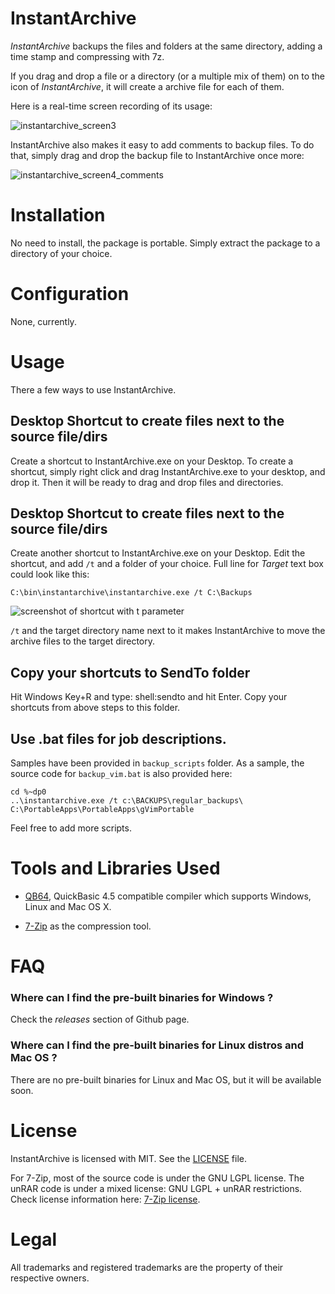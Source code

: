 # InstantArchive
*InstantArchive* backups the files and folders at the same directory, adding a time stamp and compressing with 7z.

If you drag and drop a file or a directory (or a multiple mix of them) on to the icon of *InstantArchive*, it will create a archive file for each of them.

Here is a real-time screen recording of its usage:

![instantarchive_screen3](https://user-images.githubusercontent.com/2071639/31129245-a7f3c3da-a85c-11e7-8ab8-4db3b5120a3f.gif)

InstantArchive also makes it easy to add comments to backup files.
To do that, simply drag and drop the backup file to InstantArchive once more:

![instantarchive_screen4_comments](https://user-images.githubusercontent.com/2071639/31129250-ad990a16-a85c-11e7-803f-461e743b49c5.gif)


# Installation

No need to install, the package is portable.
Simply extract the package to a directory of your choice.


# Configuration

None, currently.


# Usage

There a few ways to use InstantArchive.

## Desktop Shortcut to create files next to the source file/dirs

Create a shortcut to InstantArchive.exe on your Desktop.
To create a shortcut, simply right click and drag InstantArchive.exe to your desktop, and drop it.
Then it will be ready to drag and drop files and directories.

## Desktop Shortcut to create files next to the source file/dirs

Create another shortcut to InstantArchive.exe on your Desktop.
Edit the shortcut, and add `/t` and a folder of your choice.
Full line for *Target* text box could look like this:

```
C:\bin\instantarchive\instantarchive.exe /t C:\Backups
```

![screenshot of shortcut with t parameter](https://user-images.githubusercontent.com/2071639/51331811-94c18e80-1a8b-11e9-8c54-ed9508ef0293.PNG)

`/t` and the target directory name next to it makes InstantArchive to move the archive files to the target directory.

## Copy your shortcuts to SendTo folder

Hit Windows Key+R and type: shell:sendto and hit Enter.
Copy your shortcuts from above steps to this folder.

## Use .bat files for job descriptions.

Samples have been provided in `backup_scripts` folder.
As a sample, the source code for `backup_vim.bat` is also provided here:

```
cd %~dp0
..\instantarchive.exe /t c:\BACKUPS\regular_backups\ C:\PortableApps\PortableApps\gVimPortable
```

Feel free to add more scripts.


# Tools and Libraries Used
- [QB64](https://www.qb64.org/), QuickBasic 4.5 compatible compiler which supports Windows, Linux and Mac OS X.

- [7-Zip](http://www.7-zip.org) as the compression tool.


# FAQ

### Where can I find the pre-built binaries for Windows ?

Check the _releases_ section of Github page.

### Where can I find the pre-built binaries for Linux distros and Mac OS ?

There are no pre-built binaries for Linux and Mac OS, but it will be available soon.


# License

InstantArchive is licensed with MIT.
See the [LICENSE](LICENSE.txt) file.

For 7-Zip, most of the source code is under the GNU LGPL license.
The unRAR code is under a mixed license: GNU LGPL + unRAR restrictions.
Check license information here: [7-Zip license](7z/License.txt).


# Legal

All trademarks and registered trademarks are the property of their respective owners.
